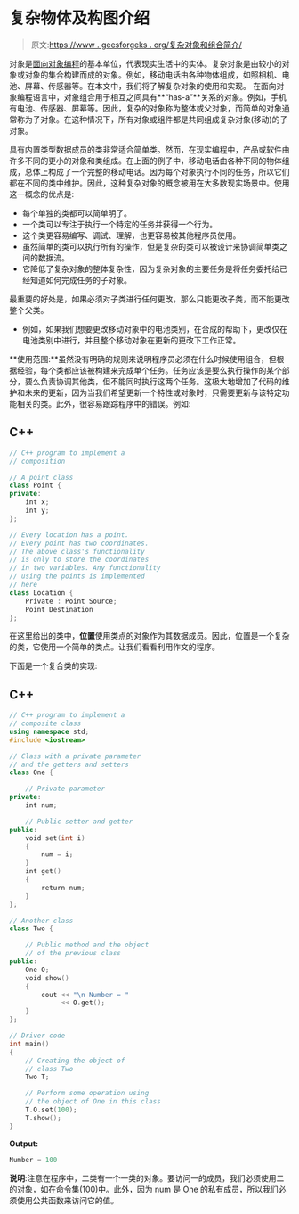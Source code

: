 # 复杂物体及构图介绍

> 原文:[https://www . geesforgeks . org/复杂对象和组合简介/](https://www.geeksforgeeks.org/introduction-to-complex-objects-and-composition/)

对象是[面向对象编程](https://www.geeksforgeeks.org/object-oriented-programming-oops-concept-in-java/)的基本单位，代表现实生活中的实体。复杂对象是由较小的对象或对象的集合构建而成的对象。例如，移动电话由各种物体组成，如照相机、电池、屏幕、传感器等。在本文中，我们将了解复杂对象的使用和实现。
在面向对象编程语言中，对象组合用于相互之间具有**“has-a”**关系的对象。例如，手机有电池、传感器、屏幕等。因此，复杂的对象称为整体或父对象，而简单的对象通常称为子对象。在这种情况下，所有对象或组件都是共同组成复杂对象(移动)的子对象。

具有内置类型数据成员的类非常适合简单类。然而，在现实编程中，产品或软件由许多不同的更小的对象和类组成。在上面的例子中，移动电话由各种不同的物体组成，总体上构成了一个完整的移动电话。因为每个对象执行不同的任务，所以它们都在不同的类中维护。因此，这种复杂对象的概念被用在大多数现实场景中。使用这一概念的优点是:

*   每个单独的类都可以简单明了。
*   一个类可以专注于执行一个特定的任务并获得一个行为。
*   这个类更容易编写、调试、理解，也更容易被其他程序员使用。
*   虽然简单的类可以执行所有的操作，但是复杂的类可以被设计来协调简单类之间的数据流。
*   它降低了复杂对象的整体复杂性，因为复杂对象的主要任务是将任务委托给已经知道如何完成任务的子对象。

最重要的好处是，如果必须对子类进行任何更改，那么只能更改子类，而不能更改整个父类。

*   例如，如果我们想要更改移动对象中的电池类别，在合成的帮助下，更改仅在电池类别中进行，并且整个移动对象在更新的更改下工作正常。

**使用范围:**虽然没有明确的规则来说明程序员必须在什么时候使用组合，但根据经验，每个类都应该被构建来完成单个任务。任务应该是要么执行操作的某个部分，要么负责协调其他类，但不能同时执行这两个任务。这极大地增加了代码的维护和未来的更新，因为当我们希望更新一个特性或对象时，只需要更新与该特定功能相关的类。此外，很容易跟踪程序中的错误。例如:

## C++

```cpp
// C++ program to implement a
// composition

// A point class
class Point {
private:
    int x;
    int y;
};

// Every location has a point.
// Every point has two coordinates.
// The above class's functionality
// is only to store the coordinates
// in two variables. Any functionality
// using the points is implemented
// here
class Location {
    Private : Point Source;
    Point Destination
};
```

在这里给出的类中，**位置**使用类点的对象作为其数据成员。因此，位置是一个复杂的类，它使用一个简单的类点。让我们看看利用作文的程序。

下面是一个复合类的实现:

## C++

```cpp
// C++ program to implement a
// composite class
using namespace std;
#include <iostream>

// Class with a private parameter
// and the getters and setters
class One {

    // Private parameter
private:
    int num;

    // Public setter and getter
public:
    void set(int i)
    {
        num = i;
    }
    int get()
    {
        return num;
    }
};

// Another class
class Two {

    // Public method and the object
    // of the previous class
public:
    One O;
    void show()
    {
        cout << "\n Number = "
             << O.get();
    }
};

// Driver code
int main()
{
    // Creating the object of
    // class Two
    Two T;

    // Perform some operation using
    // the object of One in this class
    T.O.set(100);
    T.show();
}
```

**Output:** 

```cpp
Number = 100
```

**说明**:注意在程序中，二类有一个一类的对象。要访问一的成员，我们必须使用二的对象，如在命令集(100)中。此外，因为 num 是 One 的私有成员，所以我们必须使用公共函数来访问它的值。